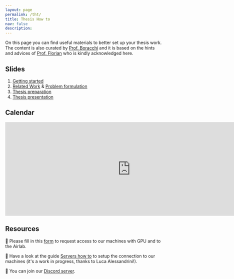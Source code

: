 ```yaml
---
layout: page
permalink: /tht/
title: Thesis How to
nav: false
description:
---
```

On this page you can find useful materials to better set up your thesis work.
The content is also curated by [Prof. Boracchi](https://boracchi.faculty.polimi.it) and it is based on the hints and advices of [Prof. Florian](https://www.floriandaniel.it/students.html) who is kindly acknowledged here.

## Slides

1. [Getting started](https://polimi365-my.sharepoint.com/:p:/r/personal/10755186_polimi_it/Documents/Tesi_cloud/Thesis%20How-to/2025_03_A_Thesis_How_To.pptx?d=wa27d366e241248c9baf00fc49ed02e34&csf=1&web=1&e=97YYz4)
2. [Related Work](https://www.dropbox.com/scl/fi/zhog3vfrc57ryj26e6hxk/2023_10_C_Thesis_Related-Work.pdf?rlkey=7cmu43pd9pg0guz2o4fh9c947&dl=0) & [Problem formulation](https://www.dropbox.com/scl/fi/tigyurpth60q7jj6roy8z/2023_10_B_Problem_Formulation.pdf?rlkey=j9lnr91dbkcpt6mytx4kupthx&dl=0)
3. [Thesis preparation](https://www.dropbox.com/scl/fi/1p5wp360hvybzgn5hlhhm/2023_10_Thesis_Preparation.pdf?rlkey=cks9tmbqejypch14luw4slb8w&dl=0)
4. [Thesis presentation](https://www.dropbox.com/scl/fi/l4pcvza395vqypp7tbkt4/2023_11_E_Thesis_Presentation.pdf?rlkey=voso0m0zgh1m4q9tpmawli0jw&dl=0)

## Calendar

<iframe src="https://calendar.google.com/calendar/embed?height=300&wkst=2&bgcolor=%23ffffff&ctz=Europe%2FRome&showNav=1&showPrint=0&showTabs=1&showCalendars=0&showTz=0&mode=AGENDA&showTitle=0&src=NDE3OTljMmZmMGY4ZWZlZDY4ZWM0OTQ1ZGU1ZThhNGVkM2I1N2IzNjY4ZDJmMzU0ODFiNWY4ZDI2MzE3YThjNUBncm91cC5jYWxlbmRhci5nb29nbGUuY29t&color=%239d5eb2" style="border-width:0" width="800" height="300" frameborder="0" scrolling="no"></iframe>

## Resources

:abacus: Please fill in this [form](https://forms.office.com/e/ZWxekFkUem) to request access to our machines with GPU and to the Airlab.

:green_book: Have a look at the guide [Servers how to](https://polimi365-my.sharepoint.com/:f:/r/personal/10569363_polimi_it/Documents/Ricerca/VisionMachines?csf=1&web=1&e=HD7zcC) to setup the connection to our machines (it's a work in progress, thanks to Luca Alessandrini!).

:wave: You can join our [Discord server](https://discord.gg/N7dQnz652s).
